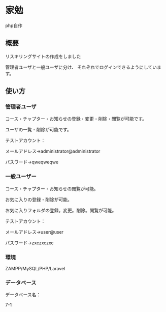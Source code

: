 # 家勉

php自作

## 概要

リスキリングサイトの作成をしました

管理者ユーザと一般ユーザに分け、 それぞれでログインできるようにしています。

## 使い方

### 管理者ユーザ

コース・チャプター・お知らせの登録・変更・削除・閲覧が可能です。

ユーザの一覧・削除が可能です。

テストアカウント：

メールアドレス→administrator@administrator

パスワード→qweqweqwe

### 一般ユーザー

コース・チャプター・お知らせの閲覧が可能。

お気に入りの登録・削除が可能。

お気に入りフォルダの登録。変更。削除。閲覧が可能。

テストアカウント：

メールアドレス→user@user

パスワード→zxczxczxc

### 環境

ZAMPP/MySQL/PHP/Laravel

### データベース

データベース名：

7-1
